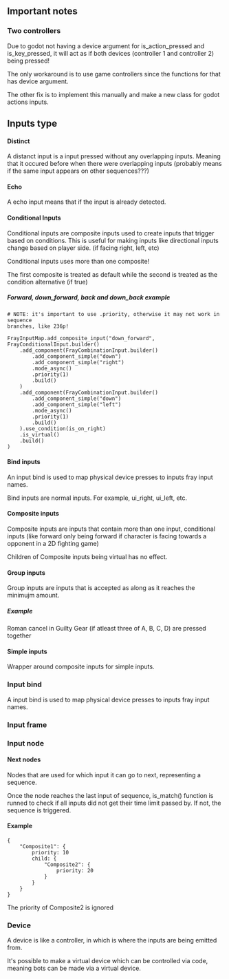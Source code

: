 ## Important notes
### Two controllers
Due to godot not having a device argument for is_action_pressed and is_key_pressed,
it will act as if both devices (controller 1 and controller 2) being pressed!

The only workaround is to use game controllers since the functions for that
has device argument.

The other fix is to implement this manually and make a new class for godot actions
inputs.


## Inputs type

#### Distinct
A distanct input is a input pressed without any overlapping inputs.
Meaning that it occured before when there were overlapping inputs
(probably means if the same input appears on other sequences???)

#### Echo
A echo input means that if the input is already detected.

#### Conditional Inputs
Conditional inputs are composite inputs used to create inputs that trigger based on conditions.
This is useful for making inputs like directional inputs change based on player side.
(if facing right, left, etc)

Conditional inputs uses more than one composite!

The first composite is treated as default while the second is treated as the condition alternative
(if true)

##### Forward, down_forward, back and down_back example
```gdscript
# NOTE: it's important to use .priority, otherwise it may not work in sequence
branches, like 236p!

FrayInputMap.add_composite_input("down_forward", FrayConditionalInput.builder()
	.add_component(FrayCombinationInput.builder()
		.add_component_simple("down")
		.add_component_simple("right")
		.mode_async()
		.priority(1)
		.build()
	)
	.add_component(FrayCombinationInput.builder()
		.add_component_simple("down")
		.add_component_simple("left")
		.mode_async()
		.priority(1)
		.build()
	).use_condition(is_on_right)
	.is_virtual()
	.build()
)
```

#### Bind inputs
An input bind is used to map physical device presses to inputs fray input names.

Bind inputs are normal inputs. For example, ui_right, ui_left, etc.

#### Composite inputs
Composite inputs are inputs that contain more than one input, conditional inputs (like forward
only being forward if character is facing towards a opponent in a 2D fighting game)

Children of Composite inputs being virtual has no effect.

#### Group inputs
Group inputs are inputs that is accepted as along as it reaches the minimujm amount.

##### Example
Roman cancel in Guilty Gear (if atleast three of A, B, C, D) are pressed together

#### Simple inputs
Wrapper around composite inputs for simple inputs.

### Input bind
A input bind is used to map physical device presses to inputs fray input names.

### Input frame

### Input node

#### Next nodes
Nodes that are used for which input it can go to next, representing a sequence.

Once the node reaches the last input of sequence, is_match() function is runned to check if all
inputs did not get their time limit passed by. If not, the sequence is triggered.

#### Example
```
{
	"Composite1": {
		priority: 10
		child: {
			"Composite2": {
				priority: 20
			}
		}
	}
}
```
The priority of Composite2 is ignored

### Device
A device is like a controller, in which is where the inputs are being emitted from.

It's possible to make a virtual device which can be controlled via code, meaning bots can be made
via a virtual device.
